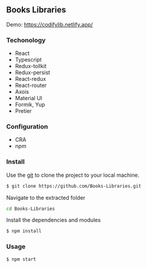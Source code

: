 ## Books Libraries

Demo: https://codifylib.netlify.app/

### Techonology
- React
- Typescript
- Redux-tollkit
- Redux-persist
- React-redux
- React-router
- Axois
- Material UI 
- Formik, Yup
- Pretier

### Configuration
- CRA 
- npm

### Install
Use the [git](https://git-scm.com/downloads) to clone the project to your local machine.
```sh
$ git clone https://github.com/Books-Libraries.git
```

Navigate to the extracted folder
```sh 
cd Books-Libraries
```

Install the dependencies and modules
```sh
$ npm install
```

### Usage
```sh
$ npm start
```
